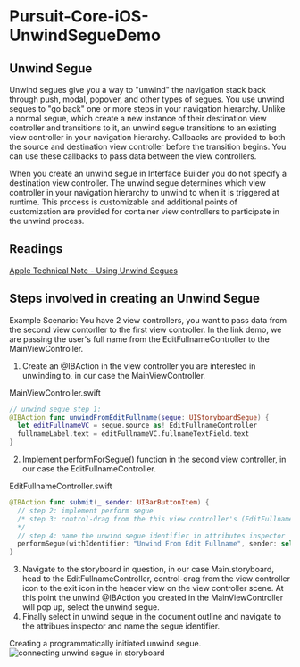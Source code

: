 # Pursuit-Core-iOS-UnwindSegueDemo

## Unwind Segue 

Unwind segues give you a way to "unwind" the navigation stack back through push, modal, popover, and other types of segues. You use unwind segues to "go back" one or more steps in your navigation hierarchy. Unlike a normal segue, which create a new instance of their destination view controller and transitions to it, an unwind segue transitions to an existing view controller in your navigation hierarchy. Callbacks are provided to both the source and destination view controller before the transition begins. You can use these callbacks to pass data between the view controllers.

When you create an unwind segue in Interface Builder you do not specify a destination view controller. The unwind segue determines which view controller in your navigation hierarchy to unwind to when it is triggered at runtime. This process is customizable and additional points of customization are provided for container view controllers to participate in the unwind process. 

## Readings 
[Apple Technical Note - Using Unwind Segues](https://developer.apple.com/library/archive/technotes/tn2298/_index.html)  

## Steps involved in creating an Unwind Segue 

Example Scenario: You have 2 view controllers, you want to pass data from the second view contorller to the first view controller. In the link demo, we are passing the user's full name from the EditFullnameController to the MainViewController. 

1. Create an @IBAction in the view controller you are interested in unwinding to, in our case the MainViewController. 

MainViewController.swift
```swift 
// unwind segue step 1:
@IBAction func unwindFromEditFullname(segue: UIStoryboardSegue) {
  let editFullnameVC = segue.source as! EditFullnameController
  fullnameLabel.text = editFullnameVC.fullnameTextField.text
}
```

2. Implement performForSegue() function in the second view controller, in our case the EditFullnameController. 

EditFullnameController.swift
```swift
@IBAction func submit(_ sender: UIBarButtonItem) {
  // step 2: implement perform segue
  /* step 3: control-drag from the this view controller's (EditFullnameController) "yellow icon" in (storyboard) over to the "exit icon" and select the unwind segue you're interested in e.g "Unwind From Edit Fullname"
  */
  // step 4: name the unwind segue identifier in attributes inspector
  performSegue(withIdentifier: "Unwind From Edit Fullname", sender: self)
}
```

3. Navigate to the storyboard in question, in our case Main.storyboard, head to the EditFullnameController, control-drag from the view controller icon to the exit icon in the header view on the view controller scene. At this point the unwind @IBAction you created in the MainViewController will pop up, select the unwind segue. 
4. Finally select in unwind segue in the document outline and navigate to the attribues inspector and name the segue identifier. 

Creating a programmatically initiated unwind segue.
![connecting unwind segue in storyboard](https://developer.apple.com/library/archive/technotes/tn2298/Art/tn2298_SceneToExitIcon.png)

